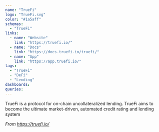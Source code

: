 ```yaml
---
name: "TrueFi"
logo: "TrueFi.svg"
color: "#1a5aff"
schemas:
  - "TrueFi"
links:
  - name: "Website"
    link: "https://truefi.io/"
  - name: "Docs"
    link: "https://docs.truefi.io/truefi/"
  - name: "App"
    link: "https://app.truefi.io/"
tags:
  - "TrueFi"
  - "DeFi"
  - "Lending"
dashboards:
queries:
---
```


TrueFi is a protocol for on-chain uncollateralized lending. TrueFi aims to become the ultimate market-driven, automated credit rating and lending system

*From https://truefi.io/*
